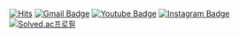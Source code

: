 [![Hits](https://hits.seeyoufarm.com/api/count/incr/badge.svg?url=https%3A%2F%2Fgithub.com%2Fminjae705&count_bg=%233DC8AE&title_bg=%23555555&icon=aerlingus.svg&icon_color=%236ADD7A&title=hits&edge_flat=false)](https://hits.seeyoufarm.com)
[![Gmail Badge](https://img.shields.io/badge/Gmail-d14836?style=flat-square&logo=Gmail&logoColor=white&link=mailto:minjae705@gmail.com)](mailto:minjae705@gmail.com)
[![Youtube Badge](https://img.shields.io/badge/Youtube-ff0000?style=flat-square&logo=youtube&link=https://www.youtube.com/channel/UCS8o7fFFRMV8U8R7nlhVFYA)](https://www.youtube.com/channel/UCS8o7fFFRMV8U8R7nlhVFYA)
[![Instagram Badge](https://img.shields.io/badge/Instagram-e4405f?style=flat-squard&logo=Instagram&link=https://www.instagram.com/mydog_sando)](https://www.instagram.com/mydog_sando)
<br>
[![Solved.ac프로필](http://mazassumnida.wtf/api/v2/generate_badge?boj=minjae705)](https://solved.ac/minjae705)

<!--
**minjae705/minjae705** is a ✨ _special_ ✨ repository because its `README.md` (this file) appears on your GitHub profile.

Here are some ideas to get you started:

- 🔭 I’m currently working on ...
- 🌱 I’m currently learning ...
- 👯 I’m looking to collaborate on ...
- 🤔 I’m looking for help with ...
- 💬 Ask me about ...
- 📫 How to reach me: ...
- 😄 Pronouns: ...
- ⚡ Fun fact: ...
-->
